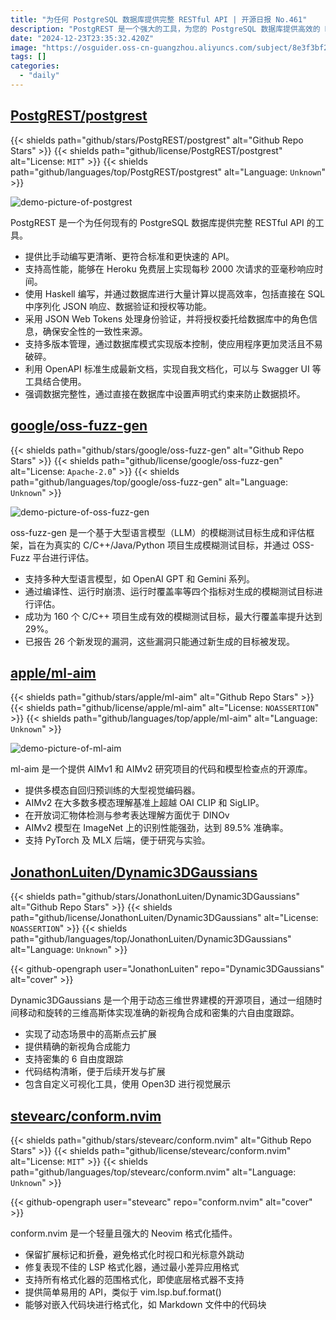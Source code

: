 ```yaml
---
title: "为任何 PostgreSQL 数据库提供完整 RESTful API | 开源日报 No.461"
description: "PostgREST 是一个强大的工具，为您的 PostgreSQL 数据库提供高效的 RESTful API 解决方案。它不仅能让您快速构建清晰、标准的 API，还能在高并发场景下实现超低延迟的响应。通过 Haskell 的高效计算、JSON Web Tokens 的安全认证以及 OpenAPI 标准的自我文档化，PostgREST 确保您的应用在安全性、灵活性和数据完整性方面都能达到最佳状态。"
date: "2024-12-23T23:35:32.420Z"
image: "https://osguider.oss-cn-guangzhou.aliyuncs.com/subject/8e3f3bf2a9f93616a1181fc09942ab91.png"
tags: []
categories:
  - "daily"
---
```


## [PostgREST/postgrest](https://github.com/PostgREST/postgrest)

{{< shields path="github/stars/PostgREST/postgrest" alt="Github Repo Stars" >}} {{< shields path="github/license/PostgREST/postgrest" alt="License: `MIT`" >}} {{< shields path="github/languages/top/PostgREST/postgrest" alt="Language: `Unknown`" >}}

![demo-picture-of-postgrest](https://static.osguider.com/subject/github/PostgREST/postgrest/705cbe4de5a93794fc91faffba6ca7f3.png)

PostgREST 是一个为任何现有的 PostgreSQL 数据库提供完整 RESTful API 的工具。

- 提供比手动编写更清晰、更符合标准和更快速的 API。
- 支持高性能，能够在 Heroku 免费层上实现每秒 2000 次请求的亚毫秒响应时间。
- 使用 Haskell 编写，并通过数据库进行大量计算以提高效率，包括直接在 SQL 中序列化 JSON 响应、数据验证和授权等功能。
- 采用 JSON Web Tokens 处理身份验证，并将授权委托给数据库中的角色信息，确保安全性的一致性来源。
- 支持多版本管理，通过数据库模式实现版本控制，使应用程序更加灵活且不易破碎。
- 利用 OpenAPI 标准生成最新文档，实现自我文档化，可以与 Swagger UI 等工具结合使用。
- 强调数据完整性，通过直接在数据库中设置声明式约束来防止数据损坏。
  
## [google/oss-fuzz-gen](https://github.com/google/oss-fuzz-gen)

{{< shields path="github/stars/google/oss-fuzz-gen" alt="Github Repo Stars" >}} {{< shields path="github/license/google/oss-fuzz-gen" alt="License: `Apache-2.0`" >}} {{< shields path="github/languages/top/google/oss-fuzz-gen" alt="Language: `Unknown`" >}}

![demo-picture-of-oss-fuzz-gen](https://static.osguider.com/subject/github/google/oss-fuzz-gen/f33bed4efcee144f66f18968752428af.png)

oss-fuzz-gen 是一个基于大型语言模型（LLM）的模糊测试目标生成和评估框架，旨在为真实的 C/C++/Java/Python 项目生成模糊测试目标，并通过 OSS-Fuzz 平台进行评估。

- 支持多种大型语言模型，如 OpenAI GPT 和 Gemini 系列。
- 通过编译性、运行时崩溃、运行时覆盖率等四个指标对生成的模糊测试目标进行评估。
- 成功为 160 个 C/C++ 项目生成有效的模糊测试目标，最大行覆盖率提升达到 29%。
- 已报告 26 个新发现的漏洞，这些漏洞只能通过新生成的目标被发现。
  
## [apple/ml-aim](https://github.com/apple/ml-aim)

{{< shields path="github/stars/apple/ml-aim" alt="Github Repo Stars" >}} {{< shields path="github/license/apple/ml-aim" alt="License: `NOASSERTION`" >}} {{< shields path="github/languages/top/apple/ml-aim" alt="Language: `Unknown`" >}}

![demo-picture-of-ml-aim](https://static.osguider.com/subject/github/apple/ml-aim/e9d37783eba9a29262e0e01ec8855f88.png)

ml-aim 是一个提供 AIMv1 和 AIMv2 研究项目的代码和模型检查点的开源库。

- 提供多模态自回归预训练的大型视觉编码器。
- AIMv2 在大多数多模态理解基准上超越 OAI CLIP 和 SigLIP。
- 在开放词汇物体检测与参考表达理解方面优于 DINOv
- AIMv2 模型在 ImageNet 上的识别性能强劲，达到 89.5% 准确率。
- 支持 PyTorch 及 MLX 后端，便于研究与实验。
  
## [JonathonLuiten/Dynamic3DGaussians](https://github.com/JonathonLuiten/Dynamic3DGaussians)

{{< shields path="github/stars/JonathonLuiten/Dynamic3DGaussians" alt="Github Repo Stars" >}} {{< shields path="github/license/JonathonLuiten/Dynamic3DGaussians" alt="License: `NOASSERTION`" >}} {{< shields path="github/languages/top/JonathonLuiten/Dynamic3DGaussians" alt="Language: `Unknown`" >}}

{{< github-opengraph user="JonathonLuiten" repo="Dynamic3DGaussians" alt="cover" >}}

Dynamic3DGaussians 是一个用于动态三维世界建模的开源项目，通过一组随时间移动和旋转的三维高斯体实现准确的新视角合成和密集的六自由度跟踪。

- 实现了动态场景中的高斯点云扩展
- 提供精确的新视角合成能力
- 支持密集的 6 自由度跟踪
- 代码结构清晰，便于后续开发与扩展
- 包含自定义可视化工具，使用 Open3D 进行视觉展示
  
## [stevearc/conform.nvim](https://github.com/stevearc/conform.nvim)

{{< shields path="github/stars/stevearc/conform.nvim" alt="Github Repo Stars" >}} {{< shields path="github/license/stevearc/conform.nvim" alt="License: `MIT`" >}} {{< shields path="github/languages/top/stevearc/conform.nvim" alt="Language: `Unknown`" >}}

{{< github-opengraph user="stevearc" repo="conform.nvim" alt="cover" >}}

conform.nvim 是一个轻量且强大的 Neovim 格式化插件。

- 保留扩展标记和折叠，避免格式化时视口和光标意外跳动
- 修复表现不佳的 LSP 格式化器，通过最小差异应用格式
- 支持所有格式化器的范围格式化，即使底层格式器不支持
- 提供简单易用的 API，类似于 vim.lsp.buf.format()
- 能够对嵌入代码块进行格式化，如 Markdown 文件中的代码块
  
